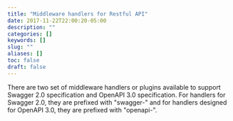 ```yaml
---
title: "Middleware handlers for Restful API"
date: 2017-11-22T22:00:20-05:00
description: ""
categories: []
keywords: []
slug: ""
aliases: []
toc: false
draft: false
---
```


There are two set of middleware handlers or plugins available to support Swagger 2.0 specification
and OpenAPI 3.0 specification. For handlers for Swagger 2.0, they are prefixed with "swagger-" and
for handlers designed for OpenAPI 3.0, they are prefixed with "openapi-". 

